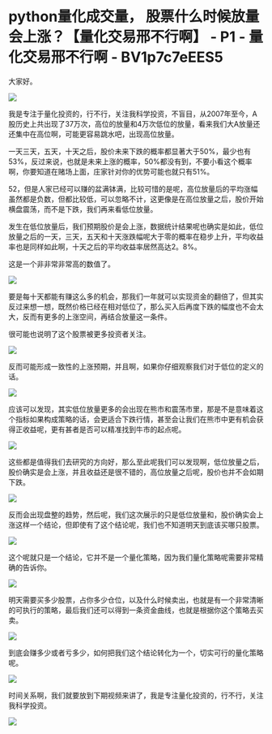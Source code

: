# python量化成交量， 股票什么时候放量会上涨？【量化交易邢不行啊】 - P1 - 量化交易邢不行啊 - BV1p7c7eEES5

大家好。

![](img/fd84a66d9af618db4a888dcabeebeb4d_1.png)

我是专注于量化投资的，行不行，关注我科学投资，不盲目，从2007年至今，A股历史上共出现了37万次，高位的放量和4万次低位的放量，看来我们大A放量还还集中在高位啊，可能更容易跳水吧，出现高位放量。

一天三天，五天，十天之后，股价未来下跌的概率都显著大于50%，最少也有53%，反过来说，也就是未来上涨的概率，50%都没有到，不要小看这个概率啊，你要知道在赌场上面，庄家针对你的优势可能也就只有51%。

52，但是人家已经可以赚的盆满钵满，比较可惜的是呢，高位放量后的平均涨幅虽然都是负数，但都比较低，可以忽略不计，这更像是在高位放量之后，股价开始横盘震荡，而不是下跌，我们再来看低位放量。

发生在低位放量后，我们预期股价是会上涨，数据统计结果呢也确实是如此，低位放量之后的一天，三天，五天和十天涨跌幅呢大于零的概率在稳步上升，平均收益率也是同样如此啊，十天之后的平均收益率居然高达2。8%。

这是一个非非常非常高的数值了。

![](img/fd84a66d9af618db4a888dcabeebeb4d_3.png)

要是每十天都能有赚这么多的机会，那我们一年就可以实现资金的翻倍了，但其实反过来想一想，既然价格已经在相对低位了，那么买入后再度下跌的幅度也不会太大，反而有更多的上涨空间，再结合放量这一条件。

很可能也说明了这个股票被更多投资者关注。

![](img/fd84a66d9af618db4a888dcabeebeb4d_5.png)

反而可能形成一致性的上涨预期，并且啊，如果你仔细观察我们对于低位的定义的话。

![](img/fd84a66d9af618db4a888dcabeebeb4d_7.png)

应该可以发现，其实低位放量更多的会出现在熊市和震荡市里，那是不是意味着这个指标如果构成策略的话，会更适合下跌行情，甚至会让我们在熊市中更有机会获得正收益呢，更有甚者是否可以精准找到牛市的起点呢。



![](img/fd84a66d9af618db4a888dcabeebeb4d_9.png)

这些都是值得我们去研究的方向好，那么至此呢我们可以发现啊，低位放量之后，股价确实是会上涨，并且收益还是很不错的，高位放量之后呢，股价也并不会如期下跌。



![](img/fd84a66d9af618db4a888dcabeebeb4d_11.png)

反而会出现盘整的趋势，然后呢，我们这次展示的只是低位放量和，股价确实会上涨这样一个结论，但即使有了这个结论呢，我们也不知道明天到底该买哪只股票。



![](img/fd84a66d9af618db4a888dcabeebeb4d_13.png)

这个呢就只是一个结论，它并不是一个量化策略，因为我们量化策略呢需要非常精确的告诉你。

![](img/fd84a66d9af618db4a888dcabeebeb4d_15.png)

明天需要买多少股票，占你多少仓位，以及什么时候卖出，也就是有一个非常清晰的可执行的策略，最后我们还可以得到一条资金曲线，也就是根据你这个策略去买卖。



![](img/fd84a66d9af618db4a888dcabeebeb4d_17.png)

到底会赚多少或者亏多少，如何把我们这个结论转化为一个，切实可行的量化策略呢。

![](img/fd84a66d9af618db4a888dcabeebeb4d_19.png)

时间关系啊，我们就要放到下期视频来讲了，我是专注量化投资的，行不行，关注我科学投资。

![](img/fd84a66d9af618db4a888dcabeebeb4d_21.png)